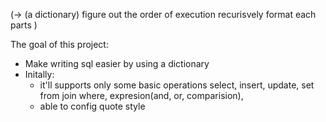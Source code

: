 (-> (a dictionary)
    figure out the order of execution
    recurisvely format each parts
    )


The goal of this project:
- Make writing sql easier by using a dictionary
- Initally:
  - it'll supports only some basic operations
    select, insert, update, set
    from join
    where, expresion(and, or, comparision),
  - able to config quote style
